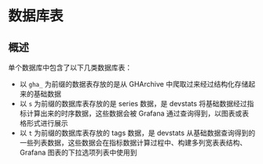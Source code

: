 # 数据库表

## 概述

单个数据库中包含了以下几类数据库表：

- 以 `gha_` 为前缀的数据表存放的是从 GHArchive 中爬取过来经过结构化存储起来的基础数据
- 以 `s` 为前缀的数据库表存放的是 series 数据，是 devstats 将基础数据经过指标计算出来的时序数据，这些数据会被 Grafana 通过查询得到，以图表或表格形式进行展示
- 以 `t` 为前缀的数据库表存放的 tags 数据，是 devstats 从基础数据查询得到的一些列表数据，这些数据会在指标数据计算过程中、构建多列宽表表结构、Grafana 图表的下拉选项列表中使用到

